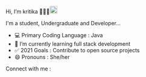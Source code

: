   Hi, I’m kritika 👩🏻‍💻<img src="https://raw.githubusercontent.com/MartinHeinz/MartinHeinz/master/wave.gif" width="20px">
  
  I'm a student, Undergraduate and Developer...
  
- 💻 Primary Coding Language : Java
- 🌱 I’m currently learning full stack development
- ✅ 2021 Goals : Contribute to open source projects
- 😄 Pronouns : She/her

Connect with me :
  


<!---
kritikakaura1518/kritikakaura1518 is a ✨ special ✨ repository because its `README.md` (this file) appears on your GitHub profile.
You can click the Preview link to take a look at your changes.
--->
